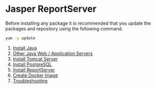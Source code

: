 # Jasper ReportServer

Before installing any package it is recommended that you update the packages and repository using the following command.

```sh
yum -y update
```

1. [Install Java](https://setup.docs.devserv.me/java/)
2. [Other Java Web / Application Servers](otherJavaServers.md)
2. [Install Tomcat Server](https://setup.docs.devserv.me/tomcat/)
3. [Install PostgreSQL](https://setup-docs.devserv.me/postgresql/)
4. [Install ReportServer](reportServer.md)
5. [Create Docker Image](docker.md)
6. [Troubleshooting](help.md)
